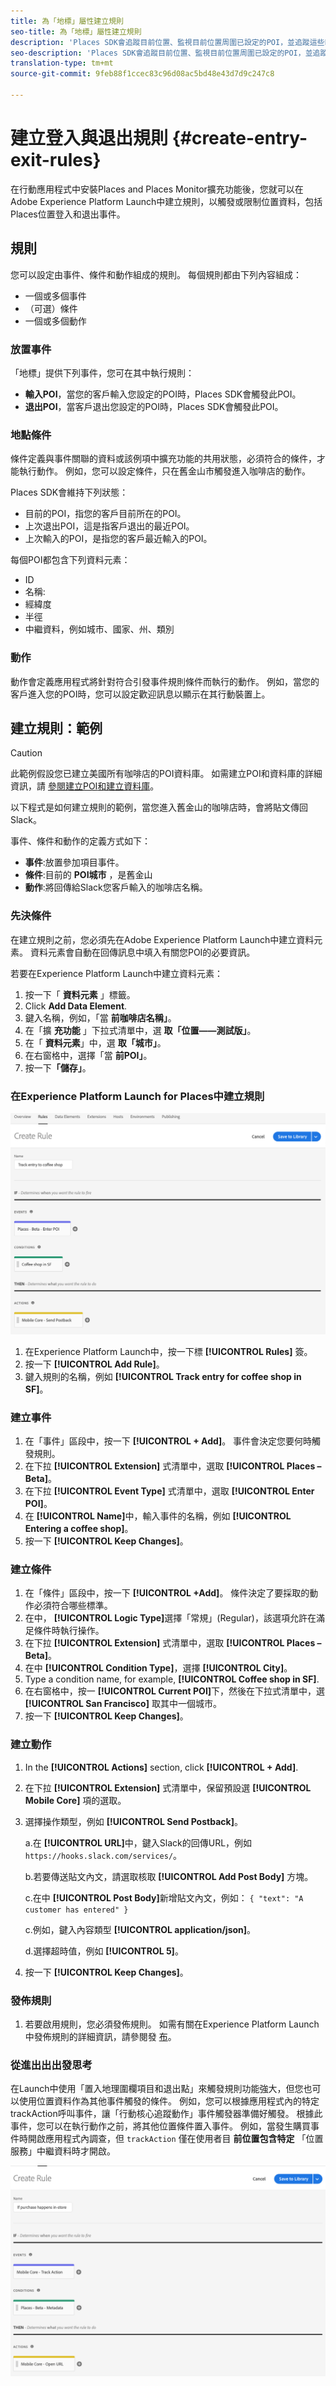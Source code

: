 ```yaml
---
title: 為「地標」屬性建立規則
seo-title: 為「地標」屬性建立規則
description: 'Places SDK會追蹤目前位置、監視目前位置周圍已設定的POI，並追蹤這些POI的登入與退出事件。 '
seo-description: 'Places SDK會追蹤目前位置、監視目前位置周圍已設定的POI，並追蹤這些POI的登入與退出事件。 '
translation-type: tm+mt
source-git-commit: 9feb88f1ccec83c96d08ac5bd48e43d7d9c247c8

---
```



# 建立登入與退出規則 {#create-entry-exit-rules}

在行動應用程式中安裝Places and Places Monitor擴充功能後，您就可以在Adobe Experience Platform Launch中建立規則，以觸發或限制位置資料，包括Places位置登入和退出事件。

## 規則

您可以設定由事件、條件和動作組成的規則。 每個規則都由下列內容組成：

* 一個或多個事件
* （可選）條件
* 一個或多個動作

### 放置事件

「地標」提供下列事件，您可在其中執行規則：

* **輸入POI**，當您的客戶輸入您設定的POI時，Places SDK會觸發此POI。
* **退出POI**，當客戶退出您設定的POI時，Places SDK會觸發此POI。

### 地點條件

條件定義與事件關聯的資料或該例項中擴充功能的共用狀態，必須符合的條件，才能執行動作。 例如，您可以設定條件，只在舊金山市觸發進入咖啡店的動作。

Places SDK會維持下列狀態：

* 目前的POI，指您的客戶目前所在的POI。
* 上次退出POI，這是指客戶退出的最近POI。
* 上次輸入的POI，是指您的客戶最近輸入的POI。

每個POI都包含下列資料元素：

* ID
* 名稱:
* 經緯度
* 半徑
* 中繼資料，例如城市、國家、州、類別

### 動作

動作會定義應用程式將針對符合引發事件規則條件而執行的動作。 例如，當您的客戶進入您的POI時，您可以設定歡迎訊息以顯示在其行動裝置上。

## 建立規則：範例

>[!CAUTION]
>
>此範例假設您已建立美國所有咖啡店的POI資料庫。 如需建立POI和資料庫的詳細資訊，請 [參閱建立POI](https://placesdocs.com/places-services-by-adobe-documentation/places-database-management-1/managing-pois-in-the-places-ui#create-a-poi)[和建立資料庫](https://placesdocs.com/places-services-by-adobe-documentation/places-database-management-1/manage-libraries#create-a-library)。

以下程式是如何建立規則的範例，當您進入舊金山的咖啡店時，會將貼文傳回Slack。

事件、條件和動作的定義方式如下：

* **事件**:放置參加項目事件。
* **條件**:目前的 **POI城市** ，是舊金山
* **動作**:將回傳給Slack您客戶輸入的咖啡店名稱。

### 先決條件

在建立規則之前，您必須先在Adobe Experience Platform Launch中建立資料元素。 資料元素會自動在回傳訊息中填入有關您POI的必要資訊。

若要在Experience Platform Launch中建立資料元素：

1. 按一下「 **資料元素** 」標籤。
2. Click **Add Data Element**.
3. 鍵入名稱，例如，「當 **前咖啡店名稱」**。
4. 在「擴 **充功能** 」下拉式清單中，選 **取「位置——測試版」**。
5. 在「 **資料元素**」中，選 **取「城市」**。
6. 在右窗格中，選擇「當 **前POI」**。
7. 按一下&#x200B;**「儲存」**。

### 在Experience Platform Launch for Places中建立規則

![建立規則](/help/assets/placesrule.png)

1. 在Experience Platform Launch中，按一下標 **[!UICONTROL Rules]** 簽。
2. 按一下 **[!UICONTROL Add Rule]**。
3. 鍵入規則的名稱，例如 **[!UICONTROL Track entry for coffee shop in SF]**。

### 建立事件

1. 在「事件」區段中，按一下 **[!UICONTROL + Add]**。 事件會決定您要何時觸發規則。
2. 在下拉 **[!UICONTROL Extension]** 式清單中，選取 **[!UICONTROL Places – Beta]**。
3. 在下拉 **[!UICONTROL Event Type]** 式清單中，選取 **[!UICONTROL Enter POI]**。
4. 在 **[!UICONTROL Name]**&#x200B;中，輸入事件的名稱，例如 **[!UICONTROL Entering a coffee shop]**。
5. 按一下 **[!UICONTROL Keep Changes]**。

### 建立條件

1. 在「條件」區段中，按一下 **[!UICONTROL +Add]**。 條件決定了要採取的動作必須符合哪些標準。
2. 在中， **[!UICONTROL Logic Type]**&#x200B;選擇「常規」(Regular)，該選項允許在滿足條件時執行操作。
3. 在下拉 **[!UICONTROL Extension]** 式清單中，選取 **[!UICONTROL Places – Beta]**。
4. 在中 **[!UICONTROL Condition Type]**，選擇 **[!UICONTROL City]**。
5. Type a condition name, for example, **[!UICONTROL Coffee shop in SF]**.
6. 在右窗格中，按一 **[!UICONTROL Current POI]**&#x200B;下，然後在下拉式清單中，選 **[!UICONTROL San Francisco]** 取其中一個城市。
7. 按一下 **[!UICONTROL Keep Changes]**。

### 建立動作

1. In the **[!UICONTROL Actions]** section, click **[!UICONTROL + Add]**.
2. 在下拉 **[!UICONTROL Extension]** 式清單中，保留預設選 **[!UICONTROL Mobile Core]** 項的選取。
3. 選擇操作類型，例如 **[!UICONTROL Send Postback]**。

   a.在 **[!UICONTROL URL]**&#x200B;中，鍵入Slack的回傳URL，例如 `https://hooks.slack.com/services/`。

   b.若要傳送貼文內文，請選取核取 **[!UICONTROL Add Post Body]** 方塊。

   c.在中 **[!UICONTROL Post Body]**&#x200B;新增貼文內文，例如： `{ "text": "A customer has entered" }`

   c.例如，鍵入內容類型 **[!UICONTROL application/json]**。

   d.選擇超時值，例如 **[!UICONTROL 5]**。

4. 按一下 **[!UICONTROL Keep Changes]**。

### 發佈規則

1. 若要啟用規則，您必須發佈規則。 如需有關在Experience Platform Launch中發佈規則的詳細資訊，請參閱發 [布](https://docs.adobelaunch.com/launch-reference/publishing)。

### 從進出出出發思考

在Launch中使用「置入地理圍欄項目和退出點」來觸發規則功能強大，但您也可以使用位置資料作為其他事件觸發的條件。 例如，您可以根據應用程式內的特定trackAction呼叫事件，讓「行動核心追蹤動作」事件觸發器準備好觸發。 根據此事件，您可以在執行動作之前，將其他位置條件置入事件。 例如，當發生購買事件時開啟應用程式內調查，但 `trackAction` 僅在使用者目 **前位置包含特定** 「位置服務」中繼資料時才開啟。

![建立條件](/help/assets/places-condition.png)